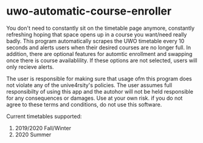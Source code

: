 # uwo-automatic-course-enroller

You don't need to constantly sit on the timetable page anymore, constantly refreshing hoping that space opens up in a course you want/need really badly. This program automatically
scrapes the UWO timetable every 10 seconds and alerts users when their desired courses are no longer full. In addition, there are
optional features for automtic enrollment and swapping once there is course availablility. If these options are not selected, users
will only recieve alerts.

The user is responsible for making sure that usage ofm this program does not violate any of the unive4rsity's policies. The user assumes
full responsibilty of using this app and the autohor will not be held responsible for any consequences or damages. Use at your own
risk. if you do not agree to these terms and conditions, do not use this software.

Current timetables supported:

1. 2019/2020 Fall/Winter
2. 2020 Summer

